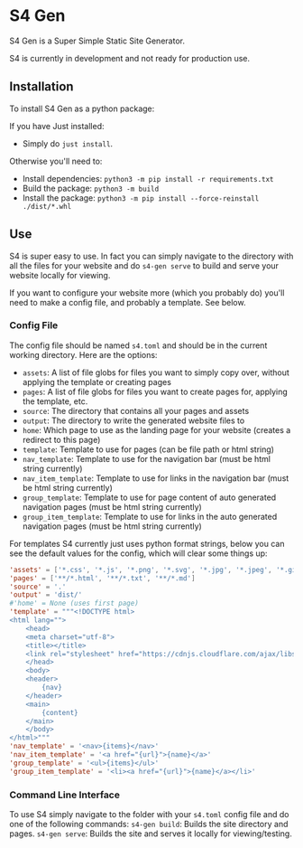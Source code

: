 # S4 Gen

S4 Gen is a Super Simple Static Site Generator.

S4 is currently in development and not ready for production use.

## Installation

To install S4 Gen as a python package:

If you have Just installed:
- Simply do `just install`.

Otherwise you'll need to:
- Install dependencies: `python3 -m pip install -r requirements.txt`
- Build the package: `python3 -m build`
- Install the package: `python3 -m pip install --force-reinstall ./dist/*.whl`

## Use

S4 is super easy to use.
In fact you can simply navigate to the directory with all the files for your website and do `s4-gen serve` to build and serve your website locally for viewing.

If you want to configure your website more (which you probably do) you'll need to make a config file, and probably a template. See below.

### Config File

The config file should be named `s4.toml` and should be in the current working directory.
Here are the options:
- `assets`: A list of file globs for files you want to simply copy over, without applying the template or creating pages
- `pages`: A list of file globs for files you want to create pages for, applying the template, etc.
- `source`: The directory that contains all your pages and assets
- `output`: The directory to write the generated website files to
- `home`: Which page to use as the landing page for your website (creates a redirect to this page)
- `template`: Template to use for pages (can be file path or html string)
- `nav_template`: Template to use for the navigation bar (must be html string currently)
- `nav_item_template`: Template to use for links in the navigation bar (must be html string currently)
- `group_template`: Template to use for page content of auto generated navigation pages (must be html string currently)
- `group_item_template`: Template to use for links in the auto generated navigation pages (must be html string currently)

For templates S4 currently just uses python format strings, below you can see the default values for the config, which will clear some things up:
``` toml
'assets' = ['*.css', '*.js', '*.png', '*.svg', '*.jpg', '*.jpeg', '*.gif', 'CNAME']
'pages' = ['**/*.html', '**/*.txt', '**/*.md']
'source' = '.'
'output' = 'dist/'
#'home' = None (uses first page)
'template' = """<!DOCTYPE html>
<html lang="">
    <head>
    <meta charset="utf-8">
    <title></title>
    <link rel="stylesheet" href="https://cdnjs.cloudflare.com/ajax/libs/concrete.css/3.0.0/concrete.min.css">
    </head>
    <body>
    <header>
        {nav}
    </header>
    <main>
        {content}
    </main>
    </body>
</html>"""
'nav_template' = '<nav>{items}</nav>'
'nav_item_template' = '<a href="{url}">{name}</a>'
'group_template' = '<ul>{items}</ul>'
'group_item_template' = '<li><a href="{url}">{name}</a></li>'
```

### Command Line Interface

To use S4 simply navigate to the folder with your `s4.toml` config file and do one of the following commands:
`s4-gen build`: Builds the site directory and pages.
`s4-gen serve`: Builds the site and serves it locally for viewing/testing.
